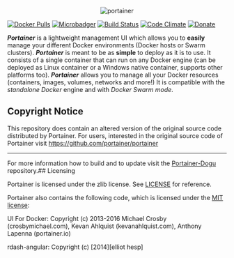 <p align="center">
  <img title="portainer" src='https://github.com/portainer/portainer/blob/develop/app/assets/images/logo_alt.png?raw=true' />
</p>

[![Docker Pulls](https://img.shields.io/docker/pulls/portainer/portainer.svg)](https://hub.docker.com/r/portainer/portainer/)
[![Microbadger](https://images.microbadger.com/badges/image/portainer/portainer.svg)](http://microbadger.com/images/portainer/portainer 'Image size')
[![Build Status](https://portainer.visualstudio.com/Portainer%20CI/_apis/build/status/Portainer%20CI?branchName=develop)](https://portainer.visualstudio.com/Portainer%20CI/_build/latest?definitionId=3&branchName=develop)
[![Code Climate](https://codeclimate.com/github/portainer/portainer/badges/gpa.svg)](https://codeclimate.com/github/portainer/portainer)
[![Donate](https://img.shields.io/badge/Donate-PayPal-green.svg)](https://www.paypal.com/cgi-bin/webscr?cmd=_s-xclick&hosted_button_id=YHXZJQNJQ36H6)

**_Portainer_** is a lightweight management UI which allows you to **easily** manage your different Docker environments (Docker hosts or Swarm clusters).
**_Portainer_** is meant to be as **simple** to deploy as it is to use. It consists of a single container that can run on any Docker engine (can be deployed as Linux container or a Windows native container, supports other platforms too).
**_Portainer_** allows you to manage all your Docker resources (containers, images, volumes, networks and more!) It is compatible with the _standalone Docker_ engine and with _Docker Swarm mode_.

## Copyright Notice

This repository does contain an altered version of the original source code distributed by Portainer.
For users, interested in the original source code of Portainer visit https://github.com/portainer/portainer

---

For more information how to build and to update visit the [Portainer-Dogu](https://github.com/cloudogu/portainer) repository.## Licensing

Portainer is licensed under the zlib license. See [LICENSE](./LICENSE) for reference.

Portainer also contains the following code, which is licensed under the [MIT license](https://opensource.org/licenses/MIT):

UI For Docker: Copyright (c) 2013-2016 Michael Crosby (crosbymichael.com), Kevan Ahlquist (kevanahlquist.com), Anthony Lapenna (portainer.io)

rdash-angular: Copyright (c) [2014][elliot hesp]
